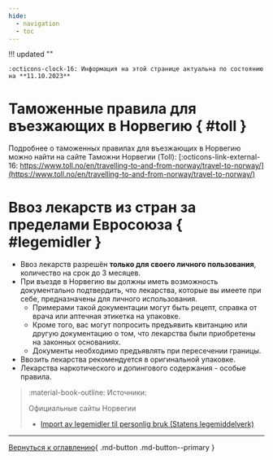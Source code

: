 ```yaml
---
hide:
  - navigation
  - toc
---
```

!!! updated ""

    :octicons-clock-16: Информация на этой странице актуальна по состоянию на **11.10.2023**

# Таможенные правила для въезжающих в Норвегию { #toll }
Подробнее о таможенных правилах для въезжающих в Норвегию можно найти на сайте Таможни Норвегии (Toll): [:octicons-link-external-16: https://www.toll.no/en/travelling-to-and-from-norway/travel-to-norway/](https://www.toll.no/en/travelling-to-and-from-norway/travel-to-norway/)

# Ввоз лекарств из стран за пределами Евросоюза { #legemidler }
- Ввоз лекарств разрешён **только для своего личного пользования**, количество на срок до 3 месяцев.
- При въезде в Норвегию вы должны иметь возможность документально подтвердить, что лекарства, которые вы имеете при себе, предназначены для личного использования.
    - Примерами такой документации могут быть рецепт, справка от врача или аптечная этикетка на упаковке.
    - Кроме того, вас могут попросить предъявить квитанцию ​​или другую документацию о том, что лекарства были приобретены на законных основаниях. 
    - Документы необходимо предъявлять при пересечении границы.
- Ввозить лекарства рекомендуется в оригинальной упаковке.
- Лекарства наркотического и допингового содержания - особые правила.

> :material-book-outline: Источники: 
> 
> Официальные сайты Норвегии
>
> - [Import av legemidler til personlig bruk (Statens legemiddelverk)](https://legemiddelverket.no/import-og-salg/import-til-personlig-bruk/legemidler-pa-reise-inn-til-norge)


---

[Вернуться к оглавлению](index.md){ .md-button .md-button--primary }